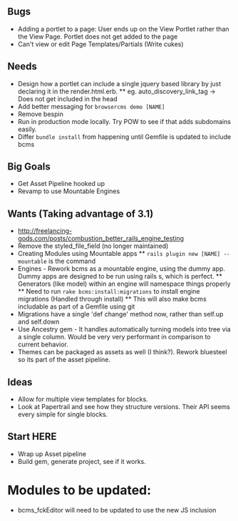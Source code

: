 Bugs
----

* Adding a portlet to a page: User ends up on the View Portlet rather than the View Page. Portlet does not get added to the page
* Can't view or edit Page Templates/Partials (Write cukes)

Needs
-----

* Design how a portlet can include a single jquery based library by just declaring it in the render.html.erb.
** eg. auto_discovery_link_tag -> Does not get included in the head
* Add better messaging for `browsercms demo [NAME]`
* Remove bespin
* Run in production mode locally. Try POW to see if that adds subdomains easily.
* Differ `bundle install` from happening until Gemfile is updated to include bcms

Big Goals
---------

* Get Asset Pipeline hooked up
* Revamp to use Mountable Engines

Wants (Taking advantage of 3.1)
-----
* http://freelancing-gods.com/posts/combustion_better_rails_engine_testing
* Remove the styled_file_field (no longer maintained)
* Creating Modules using Mountable apps
** `rails plugin new [NAME] --mountable` is the command
* Engines - Rework bcms as a mountable engine, using the dummy app. Dummy apps are designed to be run using rails s, which is perfect.
** Generators (like model) within an engine will namespace things properly
** Need to run `rake bcms:install:migrations` to install engine migrations (Handled through install)
** This will also make bcms includable as part of a Gemfile using git
* Migrations have a single 'def change' method now, rather than self.up and self.down
* Use Ancestry gem - It handles automatically turning models into tree via a single column. Would be very very performant in comparison to current behavior.
* Themes can be packaged as assets as well (I think?). Rework bluesteel so its part of the asset pipeline.

Ideas
-----
* Allow for multiple view templates for blocks.
* Look at Papertrail and see how they structure versions. Their API seems every simple for single blocks.


Start HERE
----------

* Wrap up Asset pipeline
* Build gem, generate project, see if it works.

Modules to be updated:
======================

* bcms_fckEditor will need to be updated to use the new JS inclusion
